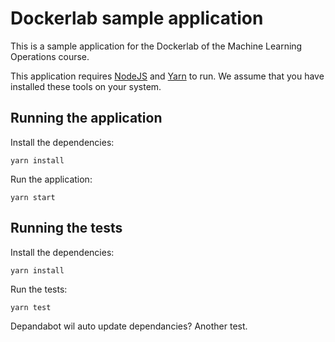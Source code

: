 # Dockerlab sample application

This is a sample application for the Dockerlab of the Machine Learning Operations course.

This application requires [NodeJS](https://nodejs.org/en/) and [Yarn](https://yarnpkg.com/) to run. We assume that you have installed these tools on your system.

## Running the application

Install the dependencies:

```console
yarn install
```

Run the application:

```console
yarn start
```

## Running the tests

Install the dependencies:

```console
yarn install
```

Run the tests:

```console
yarn test
```

Depandabot wil auto update dependancies?
Another test.
